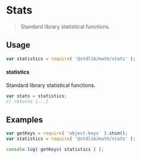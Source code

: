 # Stats

> Standard library statistical functions.

<section class="usage">

## Usage

```javascript
var statistics = require( '@stdlib/math/stats' );
```

#### statistics

Standard library statistical functions.

```javascript
var stats = statistics;
// returns {...}
```

</section>

<!-- /.usage -->

<section class="examples">

## Examples

<!-- TODO: better examples -->

<!-- eslint no-undef: "error" -->

```javascript
var getKeys = require( 'object-keys' ).shim();
var statistics = require( '@stdlib/math/stats' );

console.log( getKeys( statistics ) );
```

</section>

<!-- /.examples -->

<section class="links">

</section>

<!-- /.links -->
